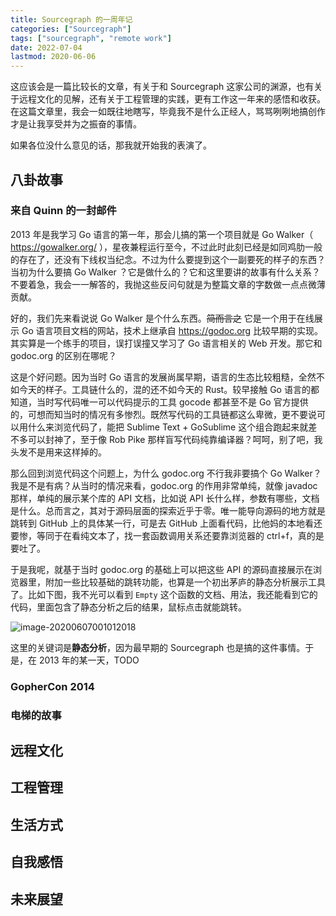 ```yaml
---
title: Sourcegraph 的一周年记
categories: ["Sourcegraph"]
tags: ["sourcegraph", "remote work"]
date: 2022-07-04
lastmod: 2020-06-06
---
```


这应该会是一篇比较长的文章，有关于和 Sourcegraph 这家公司的渊源，也有关于远程文化的见解，还有关于工程管理的实践，更有工作这一年来的感悟和收获。在这篇文章里，我会一如既往地瞎写，毕竟我不是什么正经人，骂骂咧咧地搞创作才是让我享受并为之振奋的事情。



如果各位没什么意见的话，那我就开始我的表演了。



## 八卦故事

### 来自 Quinn 的一封邮件

2013 年是我学习 Go 语言的第一年，那会儿搞的第一个项目就是 Go Walker（ https://gowalker.org/ ），星夜兼程运行至今，不过此时此刻已经是如同鸡肋一般的存在了，还没有下线权当纪念。不过为什么要提到这个一副要死的样子的东西？当初为什么要搞 Go Walker ？它是做什么的？它和这里要讲的故事有什么关系？不要着急，我会一一解答的，我抛这些反问句就是为整篇文章的字数做一点点微薄贡献。

好的，我们先来看说说 Go Walker 是个什么东西。~~简而言之~~ 它是一个用于在线展示 Go 语言项目文档的网站，技术上继承自 https://godoc.org 比较早期的实现。其实算是一个练手的项目，误打误撞又学习了 Go 语言相关的 Web 开发。那它和 godoc.org 的区别在哪呢？

这是个好问题。因为当时 Go 语言的发展尚属早期，语言的生态比较粗糙，全然不如今天的样子。工具链什么的，混的还不如今天的 Rust。较早接触 Go 语言的都知道，当时写代码唯一可以代码提示的工具 gocode 都甚至不是 Go 官方提供的，可想而知当时的情况有多惨烈。既然写代码的工具链都这么卑微，更不要说可以用什么来浏览代码了，能把 Sublime Text + GoSublime 这个组合跑起来就差不多可以封神了，至于像 Rob Pike 那样盲写代码纯靠编译器？呵呵，别了吧，我头发不是用来这样掉的。

那么回到浏览代码这个问题上，为什么 godoc.org 不行我非要搞个 Go Walker？我是不是有病？从当时的情况来看，godoc.org 的作用非常单纯，就像 javadoc 那样，单纯的展示某个库的 API 文档，比如说 API 长什么样，参数有哪些，文档是什么。总而言之，其对于源码层面的探索近乎于零。唯一能导向源码的地方就是跳转到 GitHub 上的具体某一行，可是去 GitHub 上面看代码，比他妈的本地看还要惨，等同于在看纯文本了，找一套函数调用关系还要靠浏览器的 ctrl+f，真的是要吐了。

于是我呢，就基于当时 godoc.org 的基础上可以把这些 API 的源码直接展示在浏览器里，附加一些比较基础的跳转功能，也算是一个初出茅庐的静态分析展示工具了。比如下图，我不光可以看到 `Empty` 这个函数的文档、用法，我还能看到它的代码，里面包含了静态分析之后的结果，鼠标点击就能跳转。

![image-20200607001012018](/img/200701/image-20200607001012018.png)

这里的关键词是**静态分析**，因为最早期的 Sourcegraph 也是搞的这件事情。于是，在 2013 年的某一天，TODO

### GopherCon 2014

### 电梯的故事

## 远程文化



## 工程管理



## 生活方式



## 自我感悟



## 未来展望



